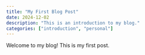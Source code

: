 ```yaml
---
title: "My First Blog Post"
date: 2024-12-02
description: "This is an introduction to my blog."
categories: ["introduction", "personal"]
---
```


Welcome to my blog! This is my first post.
